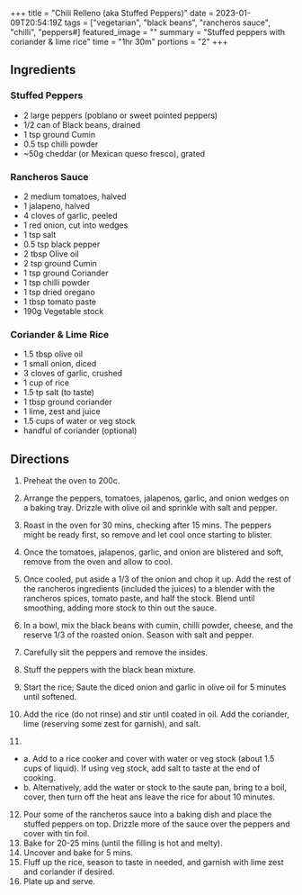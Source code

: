 +++
title = "Chili Relleno (aka Stuffed Peppers)"
date = 2023-01-09T20:54:19Z
tags = ["vegetarian", "black beans", "rancheros  sauce", "chilli", "peppers#]
featured_image = ""
summary = "Stuffed peppers with coriander & lime rice"
time = "1hr 30m"
portions = "2"
+++

## Ingredients
### Stuffed Peppers
- 2 large peppers (poblano or sweet pointed peppers)
- 1/2 can of Black beans, drained
- 1 tsp ground Cumin
- 0.5 tsp chilli powder
- ~50g cheddar (or Mexican queso fresco), grated

### Rancheros Sauce
- 2 medium tomatoes, halved
- 1 jalapeno, halved
- 4 cloves of garlic, peeled
- 1 red onion, cut into wedges
- 1 tsp salt
- 0.5 tsp black pepper
- 2 tbsp Olive oil
- 2 tsp ground Cumin
- 1 tsp ground Coriander
- 1 tsp chilli powder 
- 1 tsp dried oregano
- 1 tbsp tomato paste
- 190g Vegetable stock

### Coriander & Lime Rice
- 1.5 tbsp olive oil
- 1 small onion, diced
- 3 cloves of garlic, crushed
- 1 cup of rice
- 1.5 tp salt (to taste)
- 1 tbsp ground coriander
- 1 lime, zest and juice
- 1.5 cups of water or veg stock
- handful of coriander (optional)

## Directions
1. Preheat the oven to 200c.
2. Arrange the peppers, tomatoes, jalapenos, garlic, and onion wedges on a baking tray. Drizzle with olive oil and sprinkle with salt and pepper. 
3. Roast in the oven for 30 mins, checking after 15 mins. The peppers might be ready first, so remove and let cool once starting to blister.
4. Once the tomatoes, jalapenos, garlic, and onion are blistered and soft, remove from the oven and allow to cool.
5. Once cooled, put aside a 1/3 of the onion and chop it up. Add the rest of the rancheros ingredients (included the juices) to a blender with the rancheros spices, tomato paste, and half the stock. Blend until smoothing, adding more stock to thin out the sauce.
6. In a bowl, mix the black beans with cumin, chilli powder, cheese, and the reserve 1/3 of the roasted onion. Season with salt and pepper. 
7. Carefully slit the peppers and remove the insides.
8. Stuff the peppers with the black bean mixture.

9. Start the rice; Saute the diced onion and garlic in olive oil for 5 minutes until softened. 
10. Add the rice (do not rinse) and stir until coated in oil. Add the coriander, lime (reserving some zest for garnish), and salt.
11. 
- a. Add to a rice cooker and cover with water or veg stock (about 1.5 cups of liquid). If using veg stock, add salt to taste at the end of cooking.
- b. Alternatively, add the water or stock to the saute pan, bring to a boil, cover, then turn off the heat ans leave the rice for about 10 minutes.  

12. Pour some of the rancheros sauce into a baking dish and place the stuffed peppers on top. Drizzle more of the sauce over the peppers and cover with tin foil.
13. Bake for 20-25 mins (until the filling is hot and melty).
14. Uncover and bake for 5 mins.
15. Fluff up the rice, season to taste in needed, and garnish with lime zest and coriander if desired.
16. Plate up and serve.